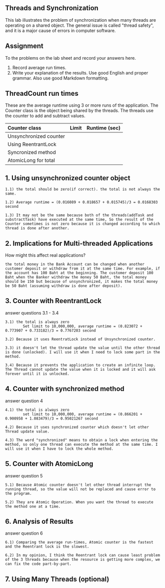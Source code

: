 ## Threads and Synchronization

This lab illustrates the problem of synchronization when many threads are operating on a shared object.  The general issue is called "thread safety", and it is a major cause of errors in computer software.

## Assignment

To the problems on the lab sheet and record your answers here.

1. Record average run times.
2. Write your explanation of the results.  Use good English and proper grammar.  Also use good Markdown formatting.

## ThreadCount run times

These are the average runtime using 3 or more runs of the application.
The Counter class is the object being shared by the threads.
The threads use the counter to add and subtract values.

| Counter class           | Limit              | Runtime (sec)   |
|:------------------------|:-------------------|-----------------|
| Unsynchronized counter  |                    |                 |
| Using ReentrantLock     |                    |                 |
| Syncronized method      |                    |                 |
| AtomicLong for total    |                    |                 |

## 1. Using unsynchronized counter object

	1.1) the total should be zero(if correct). the total is not always the same.
	
	1.2) Average runtime = (0.016089 + 0.018657 + 0.015745)/3 = 0.0168303 second
	
	1.3) It may not be the same because both of the threads(addTask and substractTask) have executed at the same time, So the result of the Counter sometimes is not zero because it is changed according to which thread is done after another.

## 2. Implications for Multi-threaded Applications

How might this affect real applications?

	the total money in the Bank Account can be changed when another customer deposit or withdraw from it at the same time. For example, if the account has 100 Baht at the beginning. The customer deposit 100 Baht when the Banker withdraw the money 50 Baht, the total money should be 150 but because of unsynchronized, it makes the total money be 50 Baht (assuming withdraw is done after deposit). 

## 3. Counter with ReentrantLock

answer questions 3.1 - 3.4

	3.1) the total is always zero
			Set limit to 10,000,000, average runtime = (0.823072 + 0.773907 + 0.733182)/3 = 0.7767203 second
			
	3.2) Because it uses ReentratLock instead of Unsynchronized counter. 
	
	3.3) it doesn't let the thread update the value until the other thread is done (unlocked). I will use it when I need to lock some part in the method. 
	
	3.4) Because it prevents the application to create an infinite loop. The Thread cannot update the value when it is locked and it will ask forever until it is unlocked. 

## 4. Counter with synchronized method

answer question 4

	4.1) the total is always zero
			set limit to 10,000,000, average runtime = (0.866201 + 0.900958 + 1.083479)/3 = 0.95021267 second
			
	4.2) Because it uses synchronized counter which doesn't let other Thread update value.
	
	4.3) The word "synchronized" means to obtain a lock when entering the method, so only one thread can execute the method at the same time. I will use it when I have to lock the whole method.

## 5. Counter with AtomicLong

answer question 5
	
	5.1) Because Atomic counter doesn't let other thread interrupt the running thread, so the value will not be replaced and cause error to the program.
	
	5.2) They are Atomic Operation. When you want the thread to execute the method one at a time.

## 6. Analysis of Results

answer question 6

	6.1) Comparing the average run-times, Atomic counter is the fastest and the Reentrant lock is the slowest.
	
	6.2) In my opinion, I think the Reentrant lock can cause least problem of the 3 threads because when the resource is getting more complex, we can fix the code part-by-part.

## 7. Using Many Threads (optional)

